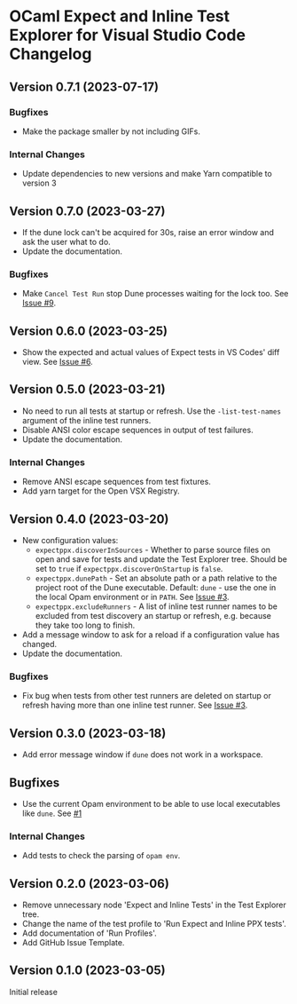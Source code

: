 # OCaml Expect and Inline Test Explorer for Visual Studio Code Changelog

## Version 0.7.1 (2023-07-17)

### Bugfixes

- Make the package smaller by not including GIFs.

### Internal Changes

- Update dependencies to new versions and make Yarn compatible to version 3

## Version 0.7.0 (2023-03-27)

- If the dune lock can't be acquired for 30s, raise an error window and ask the user what to do.
- Update the documentation.

### Bugfixes

- Make `Cancel Test Run` stop Dune processes waiting for the lock too. See [Issue #9](https://github.com/Release-Candidate/vscode-ocaml-expect-inline/issues/9).

## Version 0.6.0 (2023-03-25)

- Show the expected and actual values of Expect tests in VS Codes' diff view. See [Issue #6](https://github.com/Release-Candidate/vscode-ocaml-expect-inline/issues/6).

## Version 0.5.0 (2023-03-21)

- No need to run all tests at startup or refresh. Use the `-list-test-names` argument of the inline test runners.
- Disable ANSI color escape sequences in output of test failures.
- Update the documentation.

### Internal Changes

- Remove ANSI escape sequences from test fixtures.
- Add yarn target for the Open VSX Registry.

## Version 0.4.0 (2023-03-20)

- New configuration values:
  - `expectppx.discoverInSources` - Whether to parse source files on open and save for tests and update the Test Explorer tree. Should be set to `true` if `expectppx.discoverOnStartup` is `false`.
  - `expectppx.dunePath` - Set an absolute path or a path relative to the project root of the Dune executable. Default: `dune` - use the one in the local Opam environment or in `PATH`. See [Issue #3](https://github.com/Release-Candidate/vscode-ocaml-expect-inline/issues/3).
  - `expectppx.excludeRunners` - A list of inline test runner names to be excluded from test discovery an startup or refresh, e.g. because they take too long to finish.
- Add a message window to ask for a reload if a configuration value has changed.
- Update the documentation.

### Bugfixes

- Fix bug when tests from other test runners are deleted on startup or refresh having more than one inline test runner. See [Issue #3](https://github.com/Release-Candidate/vscode-ocaml-expect-inline/issues/3).

## Version 0.3.0 (2023-03-18)

- Add error message window if `dune` does not work in a workspace.

## Bugfixes

- Use the current Opam environment to be able to use local executables like `dune`. See [#1](https://github.com/Release-Candidate/vscode-ocaml-expect-inline/issues/1)

### Internal Changes

- Add tests to check the parsing of `opam env`.

## Version 0.2.0 (2023-03-06)

- Remove unnecessary node 'Expect and Inline Tests' in the Test Explorer tree.
- Change the name of the test profile to 'Run Expect and Inline PPX tests'.
- Add documentation of 'Run Profiles'.
- Add GitHub Issue Template.

## Version 0.1.0 (2023-03-05)

Initial release

